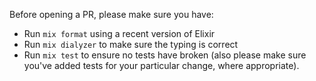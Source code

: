 Before opening a PR, please make sure you have:

* Run `mix format` using a recent version of Elixir
* Run `mix dialyzer` to make sure the typing is correct
* Run `mix test` to ensure no tests have broken (also please make sure you've added tests for your particular change, where appropriate).
